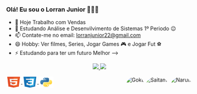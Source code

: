 ### Olá! Eu sou o Lorran Junior 👋😎😇

- 🔭 Hoje Trabalho com Vendas
- 🌱 Estudando Análise e Desenvilvimento de Sistemas 1º Periodo 😉
- 📫 Contate-me no email: lorranjunior22@gmail.com
- 😄 Hobby: Ver filmes, Series, Jogar Games 🎮 e Jogar Fut ⚽
- ⚡ Estudando para ter um futuro Melhor
-->

<div align="center">
  <a href="https://github.com/LorranJunior">
  <img height="180em" src="https://github-readme-stats.vercel.app/api?username=LorranJunior&show_icons=true&theme=dark&include_all_commits=true&count_private=true"/>
  <img height="180em" src="https://github-readme-stats.vercel.app/api/top-langs/?username=LorranJunior&layout=compact&langs_count=7&theme=dark"/>
</div>

<div style="display: inline_block"><br>
  <img align="center" alt="Rafa-HTML" height="30" width="40" src="https://raw.githubusercontent.com/devicons/devicon/master/icons/html5/html5-original.svg">
  <img align="center" alt="Rafa-CSS" height="30" width="40" src="https://raw.githubusercontent.com/devicons/devicon/master/icons/css3/css3-original.svg">
  <img align="center" alt="Rafa-Python" height="30" width="40" src="https://raw.githubusercontent.com/devicons/devicon/master/icons/python/python-original.svg">
  <img align="right" alt="Naruto" height="150" style="border-radius:50px;" 
  src="https://gifs.eco.br/wp-content/uploads/2022/06/gifs-do-sasuke-vs-naruto-shippuden-1.gif">
  <img align="right" alt="Saitama" height="150" style="border-radius:50px;"
  src="https://i.kym-cdn.com/photos/images/newsfeed/001/055/384/13a.gif">
  <img align="right" alt="Goku" height="150" style="border-radius:50px;"
  src="https://i.pinimg.com/originals/f0/66/57/f06657ea7a56f1b397a340a2c789a19f.gif">
 
</div>
